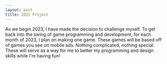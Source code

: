 ```yaml
---
layout: post
title: 2023 Project
---
```


As we begin 2023, I have made the decision to challenge myself. To get back into the swing of game programming and development, for each month of 2023, I plan on making one game.
These games will be based off of games you see on mobile ads. Nothing complicated, nothing special.
These will serve as a way for me to better my programming and design skills while I'm having fun!
